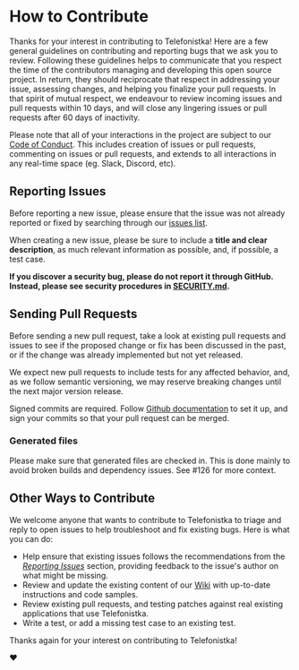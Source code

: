 # How to Contribute

Thanks for your interest in contributing to Telefonistka! Here are a few general guidelines on contributing and
reporting bugs that we ask you to review. Following these guidelines helps to communicate that you respect the time of
the contributors managing and developing this open source project. In return, they should reciprocate that respect in
addressing your issue, assessing changes, and helping you finalize your pull requests. In that spirit of mutual respect,
we endeavour to review incoming issues and pull requests within 10 days, and will close any lingering issues or pull
requests after 60 days of inactivity.

Please note that all of your interactions in the project are subject to our [Code of Conduct](CODE_OF_CONDUCT.md). This
includes creation of issues or pull requests, commenting on issues or pull requests, and extends to all interactions in
any real-time space (eg. Slack, Discord, etc).

## Reporting Issues

Before reporting a new issue, please ensure that the issue was not already reported or fixed by searching through our
[issues list](https://github.com/commercetools/telefonistka/issues).

When creating a new issue, please be sure to include a **title and clear description**, as much relevant information as
possible, and, if possible, a test case.

**If you discover a security bug, please do not report it through GitHub. Instead, please see security procedures in
[SECURITY.md](SECURITY.md).**

## Sending Pull Requests

Before sending a new pull request, take a look at existing pull requests and issues to see if the proposed change or fix
has been discussed in the past, or if the change was already implemented but not yet released.

We expect new pull requests to include tests for any affected behavior, and, as we follow semantic versioning, we may
reserve breaking changes until the next major version release.

Signed commits are required. Follow [Github
documentation](https://docs.github.com/en/authentication/managing-commit-signature-verification/signing-commits)
to set it up, and sign your commits so that your pull request can be merged.

### Generated files

Please make sure that generated files are checked in. This is done mainly to
avoid broken builds and dependency issues. See #126 for more context.

## Other Ways to Contribute

We welcome anyone that wants to contribute to Telefonistka to triage and reply to open issues to help troubleshoot
and fix existing bugs. Here is what you can do:

- Help ensure that existing issues follows the recommendations from the _[Reporting Issues](#reporting-issues)_ section,
  providing feedback to the issue's author on what might be missing.
- Review and update the existing content of our [Wiki](https://github.com/commercetools/telefonistka/wiki) with up-to-date
  instructions and code samples.
- Review existing pull requests, and testing patches against real existing applications that use Telefonistka.
- Write a test, or add a missing test case to an existing test.

Thanks again for your interest on contributing to Telefonistka!

:heart:

